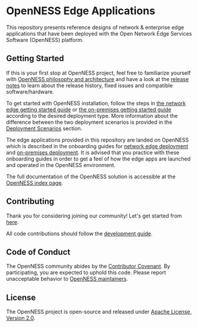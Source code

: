 # OpenNESS Edge Applications
This repository presents reference designs of network & enterprise edge applications that have been deployed with the Open Network Edge Services Software (OpenNESS) platform.

## Getting Started

If this is your first stop at OpenNESS project, feel free to familiarize yourself with [OpenNESS philosophy and architecture](https://github.com/open-ness/specs/blob/master/doc/architecture.md) and have a look at the [release notes](https://github.com/open-ness/specs/blob/master/openness_releasenotes.md) to learn about the release history, fixed issues and compatible software/hardware.

To get started with OpenNESS installation, follow the steps in [the network edge getting started guide](https://github.com/open-ness/specs/blob/master/doc/getting-started/network-edge/controller-edge-node-setup.md) or [the on-premises getting started guide](https://github.com/open-ness/specs/blob/master/doc/getting-started/on-premises/controller-edge-node-setup.md) according to the desired deployment type. More information about the difference between the two deployment scenarios is provided in the [Deployment Scenarios](https://github.com/open-ness/specs/blob/master/doc/architecture.md#deployment-scenarios) section.

The edge applications provided in this repository are landed on OpenNESS which is described in the onboarding guides for [network edge deployment](https://github.com/open-ness/specs/blob/master/doc/applications-onboard/network-edge-applications-onboarding.md) and [on-premises deployment](https://github.com/open-ness/specs/blob/master/doc/applications-onboard/on-premises-applications-onboarding.md). It is advised that you practice with these onboarding guides in order to get a feel of how the edge apps are launched and operated in the OpenNESS environment.

The full documentation of the OpenNESS solution is accessible at the [OpenNESS index page](https://github.com/open-ness/specs/blob/master/README.md).


## Contributing
Thank you for considering joining our community! Let's get started from [here](CONTRIBUTING.md).

All code contributions should follow the [development guide](DEVELOPING.md).

## Code of Conduct
The OpenNESS community abides by the [Contributor Covenant](CODE_OF_CONDUCT.md). By participating, you are expected to uphold this code. Please report unacceptable behavior to [OpenNESS maintainers](@open-ness/openness-maintainers).

## License
The OpenNESS project is open-source and released under [Apache License, Version 2.0](LICENSE).
